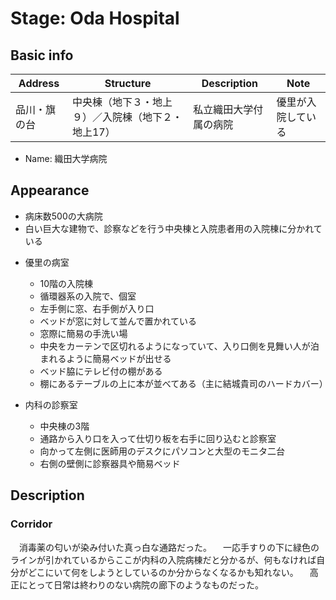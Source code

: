 # Stage: Oda Hospital

## Basic info

| Address | Structure | Description | Note |
| --- | --- | --- | --- |
| 品川・旗の台 | 中央棟（地下３・地上９）／入院棟（地下２・地上17） | 私立織田大学付属の病院 | 優里が入院している |

- Name: 織田大学病院

## Appearance

- 病床数500の大病院
- 白い巨大な建物で、診察などを行う中央棟と入院患者用の入院棟に分かれている

* 優里の病室
    - 10階の入院棟
    - 循環器系の入院で、個室
    - 左手側に窓、右手側が入り口
    - ベッドが窓に対して並んで置かれている
    - 窓際に簡易の手洗い場
    - 中央をカーテンで区切れるようになっていて、入り口側を見舞い人が泊まれるように簡易ベッドが出せる
    - ベッド脇にテレビ付の棚がある
    - 棚にあるテーブルの上に本が並べてある（主に結城貴司のハードカバー）

* 内科の診察室
    - 中央棟の3階
    - 通路から入り口を入って仕切り板を右手に回り込むと診察室
    - 向かって左側に医師用のデスクにパソコンと大型のモニタ二台
    - 右側の壁側に診察器具や簡易ベッド

## Description

### Corridor

　消毒薬の匂いが染み付いた真っ白な通路だった。
　一応手すりの下に緑色のラインが引かれているからここが内科の入院病棟だと分かるが、何もなければ自分がどこにいて何をしようとしているのか分からなくなるかも知れない。
　高正にとって日常は終わりのない病院の廊下のようなものだった。

